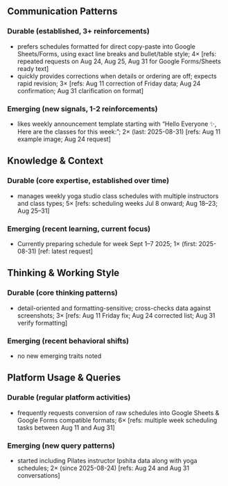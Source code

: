 ## Communication Patterns
### Durable (established, 3+ reinforcements)
- prefers schedules formatted for direct copy-paste into Google Sheets/Forms, using exact line breaks and bullet/table style; 4× [refs: repeated requests on Aug 24, Aug 25, Aug 31 for Google Forms/Sheets ready text]
- quickly provides corrections when details or ordering are off; expects rapid revision; 3× [refs: Aug 11 correction of Friday data; Aug 24 confirmation; Aug 31 clarification on format]

### Emerging (new signals, 1-2 reinforcements)
- likes weekly announcement template starting with “Hello Everyone ✨, Here are the classes for this week:”; 2× (last: 2025-08-31) [refs: Aug 11 example image; Aug 24 request]

## Knowledge & Context
### Durable (core expertise, established over time)
- manages weekly yoga studio class schedules with multiple instructors and class types; 5× [refs: scheduling weeks Jul 8 onward; Aug 18–23; Aug 25–31]

### Emerging (recent learning, current focus)
- Currently preparing schedule for week Sept 1–7 2025; 1× (first: 2025-08-31) [ref: latest request]

## Thinking & Working Style
### Durable (core thinking patterns)
- detail-oriented and formatting-sensitive; cross-checks data against screenshots; 3× [refs: Aug 11 Friday fix; Aug 24 corrected list; Aug 31 verify formatting]

### Emerging (recent behavioral shifts)
- no new emerging traits noted

## Platform Usage & Queries
### Durable (regular platform activities)
- frequently requests conversion of raw schedules into Google Sheets & Google Forms compatible formats; 6× [refs: multiple week scheduling tasks between Aug 11 and Aug 31]

### Emerging (new query patterns)
- started including Pilates instructor Ipshita data along with yoga schedules; 2× (since 2025-08-24) [refs: Aug 24 and Aug 31 conversations]